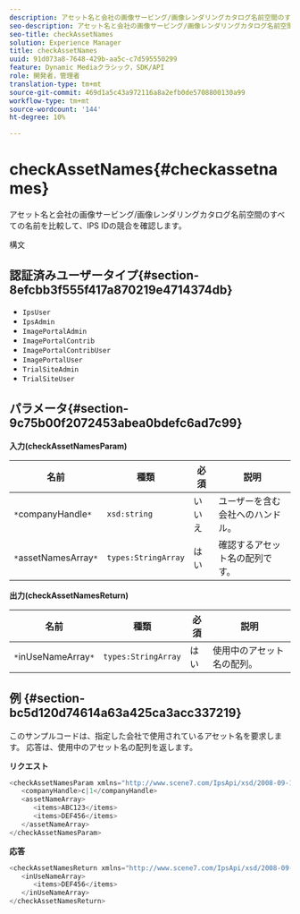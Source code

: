 ```yaml
---
description: アセット名と会社の画像サービング/画像レンダリングカタログ名前空間のすべての名前を比較して、IPS IDの競合を確認します。
seo-description: アセット名と会社の画像サービング/画像レンダリングカタログ名前空間のすべての名前を比較して、IPS IDの競合を確認します。
seo-title: checkAssetNames
solution: Experience Manager
title: checkAssetNames
uuid: 91d073a8-7648-429b-aa5c-c7d595550299
feature: Dynamic Mediaクラシック，SDK/API
role: 開発者，管理者
translation-type: tm+mt
source-git-commit: 469d1a5c43a972116a8a2efb0de5708800130a99
workflow-type: tm+mt
source-wordcount: '144'
ht-degree: 10%

---
```



# checkAssetNames{#checkassetnames}

アセット名と会社の画像サービング/画像レンダリングカタログ名前空間のすべての名前を比較して、IPS IDの競合を確認します。

構文

## 認証済みユーザータイプ{#section-8efcbb3f555f417a870219e4714374db}

* `IpsUser`
* `IpsAdmin`
* `ImagePortalAdmin`
* `ImagePortalContrib`
* `ImagePortalContribUser`
* `ImagePortalUser`
* `TrialSiteAdmin`
* `TrialSiteUser`

## パラメータ{#section-9c75b00f2072453abea0bdefc6ad7c99}

**入力(checkAssetNamesParam)**

| 名前 | 種類 | 必須 | 説明 |
|---|---|---|---|
| `*`companyHandle`*` | `xsd:string` | いいえ | ユーザーを含む会社へのハンドル。 |
| `*`assetNamesArray`*` | `types:StringArray` | はい | 確認するアセット名の配列です。 |

**出力(checkAssetNamesReturn)**

| 名前 | 種類 | 必須 | 説明 |
|---|---|---|---|
| `*`inUseNameArray`*` | `types:StringArray` | はい | 使用中のアセット名の配列。 |

## 例 {#section-bc5d120d74614a63a425ca3acc337219}

このサンプルコードは、指定した会社で使用されているアセット名を要求します。 応答は、使用中のアセット名の配列を返します。

**リクエスト**

```java
<checkAssetNamesParam xmlns="http://www.scene7.com/IpsApi/xsd/2008-09-10">
   <companyHandle>c|1</companyHandle>
   <assetNameArray>
      <items>ABC123</items>
      <items>DEF456</items>
   </assetNameArray>
</checkAssetNamesParam>
```

**応答**

```java
<checkAssetNamesReturn xmlns="http://www.scene7.com/IpsApi/xsd/2008-09-10">
   <inUseNameArray>
      <items>DEF456</items>
   </inUseNameArray>
</checkAssetNamesReturn>
```

